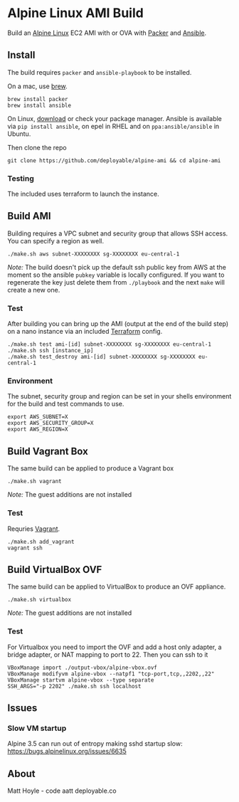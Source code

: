 # Alpine Linux AMI Build

Build an [Alpine Linux](https://www.alpinelinux.org) EC2 AMI with or OVA
with [Packer](https://www.packer.io) and [Ansible](https://www.ansible.com).



## Install

The build requires `packer` and `ansible-playbook` to be installed.

On a mac, use [brew](https://brew.sh).
```shell
brew install packer
brew install ansible
```

On Linux, [download](https://www.packer.io/downloads.html) or check your package 
manager. Ansible is available via `pip install ansible`, on epel in RHEL and on 
`ppa:ansible/ansible` in Ubuntu.

Then clone the repo

```shell
git clone https://github.com/deployable/alpine-ami && cd alpine-ami
```


### Testing

The included uses terraform to launch the instance. 


## Build AMI

Building requires a VPC subnet and security group that allows SSH access.
You can specify a region as well. 

```shell
./make.sh aws subnet-XXXXXXXX sg-XXXXXXXX eu-central-1
```

_Note:_ The build doesn't pick up the default ssh public key from AWS at the moment so the 
ansible `pubkey` variable is locally configured. If you want to regenerate the key just
delete them from `./playbook` and the next `make` will create a new one.


### Test

After building you can bring up the AMI (output at the end of the build step) on a nano 
instance via an included [Terraform](https://terraform.io) config.

```shell
./make.sh test ami-[id] subnet-XXXXXXXX sg-XXXXXXXX eu-central-1
./make.sh ssh [instance_ip]
./make.sh test_destroy ami-[id] subnet-XXXXXXXX sg-XXXXXXXX eu-central-1
```


### Environment

The subnet, security group and region can be set in your shells environment for the build 
and test commands to use.

```
export AWS_SUBNET=X
export AWS_SECURITY_GROUP=X
export AWS_REGION=X
```



## Build Vagrant Box

The same build can be applied to produce a Vagrant box 

```shell
./make.sh vagrant
```
_Note:_ The guest additions are not installed


### Test

Requries [Vagrant](https://vagrantup.com).

```shell
./make.sh add_vagrant
vagrant ssh
```



## Build VirtualBox OVF

The same build can be applied to VirtualBox to produce an OVF appliance.

```shell
./make.sh virtualbox
```
_Note:_ The guest additions are not installed


### Test

For Virtualbox you need to import the OVF and add a host only adapter, a 
bridge adapter, or NAT mapping to port to 22. Then you can ssh to it

```shell
VBoxManage import ./output-vbox/alpine-vbox.ovf 
VBoxManage modifyvm alpine-vbox --natpf1 "tcp-port,tcp,,2202,,22"
VBoxManage startvm alpine-vbox --type separate
SSH_ARGS="-p 2202" ./make.sh ssh localhost
```


## Issues

### Slow VM startup

Alpine 3.5 can run out of entropy making sshd startup slow: https://bugs.alpinelinux.org/issues/6635


## About

Matt Hoyle - code aatt deployable.co
